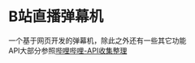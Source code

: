 # B站直播弹幕机

一个基于网页开发的弹幕机，除此之外还有一些其它功能  
API大部分参照[哔哩哔哩-API收集整理](https://github.com/SocialSisterYi/bilibili-API-collect/tree/master?tab=readme-ov-file)